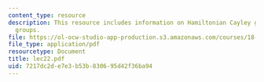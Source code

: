 ```yaml
---
content_type: resource
description: This resource includes information on Hamiltonian Cayley graphs of general
  groups.
file: https://ol-ocw-studio-app-production.s3.amazonaws.com/courses/18-315-combinatorial-theory-introduction-to-graph-theory-extremal-and-enumerative-combinatorics-spring-2005/7217dc2de7e3b53b830695d42f36ba94_lec22.pdf
file_type: application/pdf
resourcetype: Document
title: lec22.pdf
uid: 7217dc2d-e7e3-b53b-8306-95d42f36ba94
---
```

